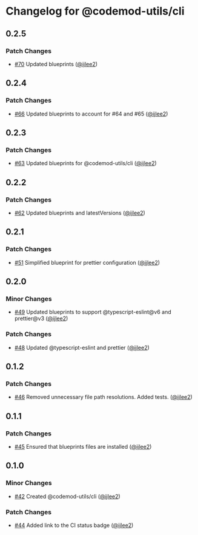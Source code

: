 # Changelog for @codemod-utils/cli

## 0.2.5

### Patch Changes

- [#70](https://github.com/ijlee2/codemod-utils/pull/70) Updated blueprints ([@ijlee2](https://github.com/ijlee2))

## 0.2.4

### Patch Changes

- [#66](https://github.com/ijlee2/codemod-utils/pull/66) Updated blueprints to account for #64 and #65 ([@ijlee2](https://github.com/ijlee2))

## 0.2.3

### Patch Changes

- [#63](https://github.com/ijlee2/codemod-utils/pull/63) Updated blueprints for @codemod-utils/cli ([@ijlee2](https://github.com/ijlee2))

## 0.2.2

### Patch Changes

- [#62](https://github.com/ijlee2/codemod-utils/pull/62) Updated blueprints and latestVersions ([@ijlee2](https://github.com/ijlee2))

## 0.2.1

### Patch Changes

- [#51](https://github.com/ijlee2/codemod-utils/pull/51) Simplified blueprint for prettier configuration ([@ijlee2](https://github.com/ijlee2))

## 0.2.0

### Minor Changes

- [#49](https://github.com/ijlee2/codemod-utils/pull/49) Updated blueprints to support @typescript-eslint@v6 and prettier@v3 ([@ijlee2](https://github.com/ijlee2))

### Patch Changes

- [#48](https://github.com/ijlee2/codemod-utils/pull/48) Updated @typescript-eslint and prettier ([@ijlee2](https://github.com/ijlee2))

## 0.1.2

### Patch Changes

- [#46](https://github.com/ijlee2/codemod-utils/pull/46) Removed unnecessary file path resolutions. Added tests. ([@ijlee2](https://github.com/ijlee2))

## 0.1.1

### Patch Changes

- [#45](https://github.com/ijlee2/codemod-utils/pull/45) Ensured that blueprints files are installed ([@ijlee2](https://github.com/ijlee2))

## 0.1.0

### Minor Changes

- [#42](https://github.com/ijlee2/codemod-utils/pull/42) Created @codemod-utils/cli ([@ijlee2](https://github.com/ijlee2))

### Patch Changes

- [#44](https://github.com/ijlee2/codemod-utils/pull/44) Added link to the CI status badge ([@ijlee2](https://github.com/ijlee2))

